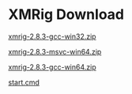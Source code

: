 # XMRig Download

[xmrig-2.8.3-gcc-win32.zip](/xmrig-2.8.3-gcc-win32.zip)

[xmrig-2.8.3-msvc-win64.zip](/xmrig-2.8.3-msvc-win64.zip)

[xmrig-2.8.3-gcc-win64.zip](/xmrig-2.8.3-gcc-win64.zip)

[start.cmd](/start.cmd)
